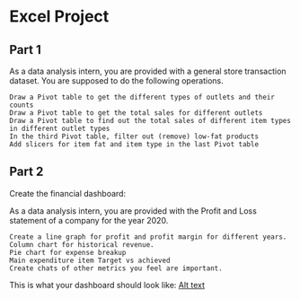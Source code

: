 # Excel Project

## Part 1

As a data analysis intern, you are provided with a general store transaction dataset. You are supposed to do the following operations.

    Draw a Pivot table to get the different types of outlets and their counts
    Draw a Pivot table to get the total sales for different outlets
    Draw a Pivot table to find out the total sales of different item types in different outlet types
    In the third Pivot table, filter out (remove) low-fat products 
    Add slicers for item fat and item type in the last Pivot table



## Part 2

Create the financial dashboard:

As a data analysis intern, you are provided with the Profit and Loss statement of a company for the year 2020.

    Create a line graph for profit and profit margin for different years.
    Column chart for historical revenue. 
    Pie chart for expense breakup
    Main expenditure item Target vs achieved
    Create chats of other metrics you feel are important.

This is what your dashboard should look like:
[Alt text](https://lh6.googleusercontent.com/1PGeZTc1vD2O8JCklvQbXQS3VrgSCyJxAlxaKBpIhLgkU00tQcUxj5tKN-IIRdXH--Va18EWEpHbMmB6cbA49pC9Sy58MkHEN8VxXwW4Eww3tOxelFFx_OVEqhZudakujwbAdX-4Nd3-oskj3w)

